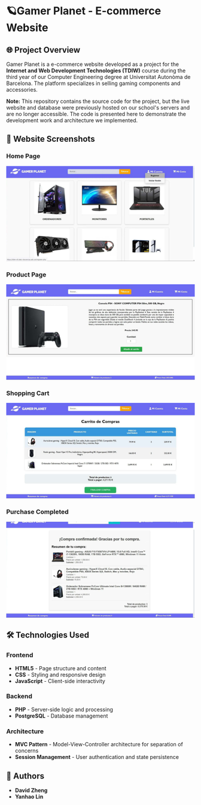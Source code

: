 # 🪐Gamer Planet - E-commerce Website

## 🌐 Project Overview

Gamer Planet is a e-commerce website developed as a project for the **Internet and Web Development Technologies (TDIW)** course during the third year of our Computer Engineering degree at Universitat Autonòma de Barcelona. The platform specializes in selling gaming components and accessories.

**Note:** This repository contains the source code for the project, but the live website and database were previously hosted on our school's servers and are no longer accessible. The code is presented here to demonstrate the development work and architecture we implemented.

## 📸 Website Screenshots

### Home Page
<img src="screenshots/main_page.jpg" width="600" />

### Product Page
<img src="screenshots/product_page.jpg" width="600" />

### Shopping Cart
<img src="screenshots/shopping_cart.jpg" width="600" />

### Purchase Completed
<img src="screenshots/purchase_completed.jpg" width="600" />

## 🛠️ Technologies Used

### Frontend
- **HTML5** - Page structure and content
- **CSS** - Styling and responsive design
- **JavaScript** - Client-side interactivity

### Backend
- **PHP** - Server-side logic and processing
- **PostgreSQL** - Database management

### Architecture
- **MVC Pattern** - Model-View-Controller architecture for separation of concerns
- **Session Management** - User authentication and state persistence

## 👥 Authors

- **David Zheng**
- **Yanhao Lin**
